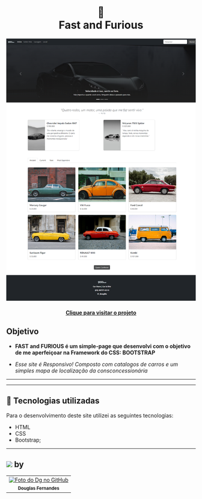 <h1 align="center">
  🚗<br>Fast and Furious
</h1>

![Resultado final do projeto](./assets/images/preview.png)

<h4 align="center"><a href="https://fast-furious-dg.vercel.app/">Clique para visitar o projeto</a></h4>

##  Objetivo

- **FAST and FURIOUS é um simple-page que desenvolvi com o objetivo de me aperfeiçoar na Framework do CSS: BOOTSTRAP**

- *Esse site é Responsivo! Composto com catalogos de carros e um simples mapa de localização da consconcessionária*
---
---

## 💼 Tecnologias utilizadas

Para o desenvolvimento deste site utilizei as seguintes tecnologias:

- HTML
- CSS
- Bootstrap;

---

<h2><img src="https://media.giphy.com/media/12oufCB0MyZ1Go/giphy.gif" width="50"> by</h2>

<table>
  <tr>
    <td align="center">
      <a href="https://github.com/Douglasffjw">
        <img src="https://github.com/Douglasffjw.png" width="100px;" alt="Foto do Dg no GitHub"/><br>
        <sub>
          <b>Douglas Fernandes</b>
        </sub>
      </a>
    </td>
  </tr>
</table>
